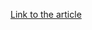 [Link to the article](https://thehackernews.com/2025/01/hands-on-walkthrough-microsegmentation.html)
